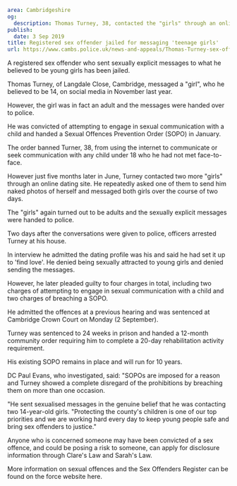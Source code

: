 ```yaml
area: Cambridgeshire
og:
  description: Thomas Turney, 38, contacted the "girls" through an online dating site
publish:
  date: 3 Sep 2019
title: Registered sex offender jailed for messaging 'teenage girls'
url: https://www.cambs.police.uk/news-and-appeals/Thomas-Turney-sex-offences-sentencing-cambridge-crown-court
```

A registered sex offender who sent sexually explicit messages to what he believed to be young girls has been jailed.

Thomas Turney, of Langdale Close, Cambridge, messaged a "girl", who he believed to be 14, on social media in November last year.

However, the girl was in fact an adult and the messages were handed over to police.

He was convicted of attempting to engage in sexual communication with a child and handed a Sexual Offences Prevention Order (SOPO) in January.

The order banned Turner, 38, from using the internet to communicate or seek communication with any child under 18 who he had not met face-to-face.

However just five months later in June, Turney contacted two more "girls" through an online dating site. He repeatedly asked one of them to send him naked photos of herself and messaged both girls over the course of two days.

The "girls" again turned out to be adults and the sexually explicit messages were handed to police.

Two days after the conversations were given to police, officers arrested Turney at his house.

In interview he admitted the dating profile was his and said he had set it up to 'find love'. He denied being sexually attracted to young girls and denied sending the messages.

However, he later pleaded guilty to four charges in total, including two charges of attempting to engage in sexual communication with a child and two charges of breaching a SOPO.

He admitted the offences at a previous hearing and was sentenced at Cambridge Crown Court on Monday (2 September).

Turney was sentenced to 24 weeks in prison and handed a 12-month community order requiring him to complete a 20-day rehabilitation activity requirement.

His existing SOPO remains in place and will run for 10 years.

DC Paul Evans, who investigated, said: "SOPOs are imposed for a reason and Turney showed a complete disregard of the prohibitions by breaching them on more than one occasion.

"He sent sexualised messages in the genuine belief that he was contacting two 14-year-old girls.
"Protecting the county's children is one of our top priorities and we are working hard every day to keep young people safe and bring sex offenders to justice."

Anyone who is concerned someone may have been convicted of a sex offence, and could be posing a risk to someone, can apply for disclosure information through Clare's Law and Sarah's Law.

More information on sexual offences and the Sex Offenders Register can be found on the force website here.
